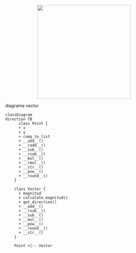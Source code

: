 <div align='center'>
<figure> <img src="https://res.cloudinary.com/dm0p2ljin/image/upload/v1714416338/error-418_dtb3ak.png" alt="" width="300" height="auto"/></br>
<figcaption><b></b></figcaption></figure>
</div>
 diagrama vector 

```mermaid
classDiagram
direction TB
      class Point {
      + x
      + y
      + comp_to_list
      + __add__()
      + __radd__()
      + __sub__()
      + __rsub__()
      + __mul__()
      + __rmul__()
      + __str__()
      + __pow__()
      + __round__()
    }

    class Vector {
      + magnitud
      + calculate_magnitud()
      + get_direction()
      + __add__()
      + __rsub__()
      + __sub__()
      + __mul__()
      + __pow__()
      + __round__()
      + __str__()
    }

    Point <|-- Vector
```